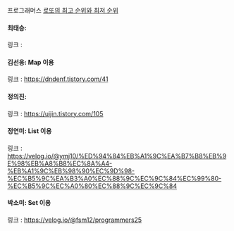 프로그래머스 [로또의 최고 순위와 최저 순위](https://school.programmers.co.kr/learn/courses/30/lessons/77484)<br>

#### 최태승:
링크 : 

#### 김선웅: Map 이용
링크 : https://dndenf.tistory.com/41

#### 정의진:
링크 : https://uijin.tistory.com/105

#### 정연미: List 이용
링크 : https://velog.io/@ymj10/%ED%94%84%EB%A1%9C%EA%B7%B8%EB%9E%98%EB%A8%B8%EC%8A%A4-%EB%A1%9C%EB%98%90%EC%9D%98-%EC%B5%9C%EA%B3%A0%EC%88%9C%EC%9C%84%EC%99%80-%EC%B5%9C%EC%A0%80%EC%88%9C%EC%9C%84

#### 박소미: Set 이용
링크 : https://velog.io/@fsm12/programmers25
